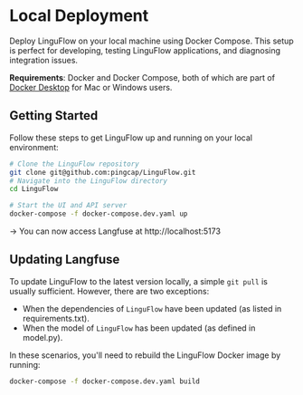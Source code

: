 # Local Deployment

Deploy LinguFlow on your local machine using Docker Compose. This setup is perfect for developing, testing LinguFlow applications, and diagnosing integration issues.

**Requirements**: Docker and Docker Compose, both of which are part of [Docker Desktop](https://docs.docker.com/get-docker/) for Mac or Windows users.

## Getting Started

Follow these steps to get LinguFlow up and running on your local environment:

```sh
# Clone the LinguFlow repository
git clone git@github.com:pingcap/LinguFlow.git
# Navigate into the LinguFlow directory
cd LinguFlow

# Start the UI and API server
docker-compose -f docker-compose.dev.yaml up
```

-> You can now access Langfuse at http://localhost:5173

## Updating Langfuse

To update LinguFlow to the latest version locally, a simple `git pull` is usually sufficient. However, there are two exceptions:

- When the dependencies of `LinguFlow` have been updated (as listed in requirements.txt).
- When the model of `LinguFlow` has been updated (as defined in model.py).

In these scenarios, you'll need to rebuild the LinguFlow Docker image by running:

```sh
docker-compose -f docker-compose.dev.yaml build
```
